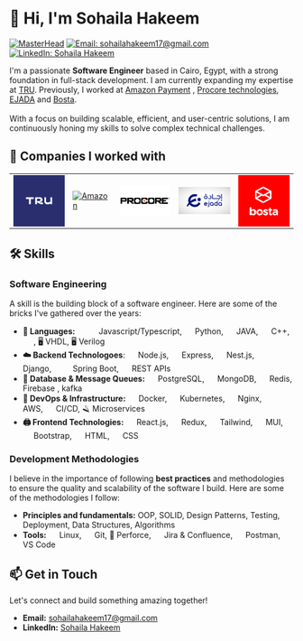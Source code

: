 # 👋 Hi, I'm Sohaila Hakeem
[![MasterHead](https://camo.githubusercontent.com/4c3fd71b359cd5dfadc21247cde8f16ecbe5d41db8ac79ef28e3091ab02a8bef/68747470733a2f2f6d69722d73332d63646e2d63662e626568616e63652e6e65742f70726f6a6563745f6d6f64756c65732f6d61785f313230302f3831626234623136353638343031392e363430623630333864313333652e676966)]()
[![Email: sohailahakeem17@gmail.com](https://img.shields.io/badge/%E2%9C%89%EF%B8%8F%20Email-sohailahakeem17.com-black?style=for-the-badge)](mailto:sohailahakeem17@gmail.com)[![LinkedIn: Sohaila Hakeem](https://img.shields.io/badge/-Sohaila%20Hakeem-blue?style=for-the-badge&logo=Linkedin&logoColor=white)](https://www.linkedin.com/in/sohaila-hakeem-819801221/)


I'm a passionate **Software Engineer** based in Cairo, Egypt, with a strong foundation in full-stack development. I am currently expanding my expertise at [TRU](https://www.linkedin.com/company/truapp/posts/?feedView=all). Previously, I worked at [Amazon Payment](https://www.amazon.com) , [Procore technologies](https://www.procore.com/en-ae), [EJADA](https://www.ejada.com/) and [Bosta](https://bosta.co/en-eg/home).  
<br />
With a focus on building scalable, efficient, and user-centric solutions, I am continuously honing my skills to solve complex technical challenges.


## 🏢 Companies I worked with

<table border=0 cellspacing=0 cellpadding=0 rules=none align="center"  overflow-y="hidden">
<tr>
<td>
    <a href= "https://shahry.app" target="_blank" rel="noopener noreferrer"><img hight="100" width="100" alt="Shahry" align="center" src="assets/TRU.png"></a>
</td>
<td>
    <a href= "https://www.amazon.com/" target="_blank" rel="noopener noreferrer"> <img hight="100" width="100" alt="Amazon" align="center" src="assets/Amazon.png"></a>
</td>
<td>
    <a href= "https://www.procore.com/en-ae" target="_blank" rel="noopener noreferrer"> <img hight="100" width="100" alt="Procore" align="center" src="assets/Procore.png"></a>
</td>
<td>
    <a href= "https://www.ejada.com/" target="_blank" rel="noopener noreferrer"> <img hight="100" width="100" alt="Ejada" align="center" src="assets/Ejada.png"></a>
</td>
<td>
    <a href= "https://bosta.co/en-eg/home" target="_blank" rel="noopener noreferrer"> <img hight="100" width="100" alt="Bosta" align="center" src="assets/Bosta.png"></a>
</td>
</table>

## 🛠️ Skills

### Software Engineering

A skill is the building block of a software engineer. Here are some of the bricks I've gathered over the years:

- **🔨 Languages:** <img height="15" width="15" src="https://user-images.githubusercontent.com/25181517/117447155-6a868a00-af3d-11eb-9cfe-245df15c9f3f.png"> <img height="15" width="15" src="https://user-images.githubusercontent.com/25181517/183890598-19a0ac2d-e88a-4005-a8df-1ee36782fde1.png"> Javascript/Typescript, <img height="15" width="15" src="https://user-images.githubusercontent.com/25181517/183423507-c056a6f9-1ba8-4312-a350-19bcbc5a8697.png"> Python, <img height="15" width="15" src="https://user-images.githubusercontent.com/25181517/117201156-9a724800-adec-11eb-9a9d-3cd0f67da4bc.png"> JAVA, <img height="15" width="15" src="https://user-images.githubusercontent.com/25181517/192106073-90fffafe-3562-4ff9-a37e-c77a2da0ff58.png"> C++, <img height="15" width="15" src="https://user-images.githubusercontent.com/25181517/192149581-88194d20-1a37-4be8-8801-5dc0017ffbbe.png"> , 🖥️ VHDL, 🖥️ Verilog
- **☁️ Backend Technologoes**: <img height="15" width="15" src="https://user-images.githubusercontent.com/25181517/183568594-85e280a7-0d7e-4d1a-9028-c8c2209e073c.png"> Node.js, <img height="15" width="15" src="https://user-images.githubusercontent.com/25181517/183859966-a3462d8d-1bc7-4880-b353-e2cbed900ed6.png"> Express, <img height="15" width="15" src="https://github.com/marwin1991/profile-technology-icons/assets/136815194/519bfaf3-c242-431e-a269-876979f05574"> Nest.js, <img height="15" width="15" src="https://github.com/marwin1991/profile-technology-icons/assets/62091613/9bf5650b-e534-4eae-8a26-8379d076f3b4"> Django,<img height="15" width="15" src="https://user-images.githubusercontent.com/25181517/117201470-f6d56780-adec-11eb-8f7c-e70e376cfd07.png"> <img height="15" width="15" src="https://user-images.githubusercontent.com/25181517/183891303-41f257f8-6b3d-487c-aa56-c497b880d0fb.png"> Spring Boot, <img height="15" width="15" src="https://user-images.githubusercontent.com/25181517/192107858-fe19f043-c502-4009-8c47-476fc89718ad.png"> REST APIs
- **💾 Database & Message Queues:** <img height="15" width="15" src="https://user-images.githubusercontent.com/25181517/117208740-bfb78400-adf5-11eb-97bb-09072b6bedfc.png"> PostgreSQL, <img height="15" width="15" src="https://user-images.githubusercontent.com/25181517/182884177-d48a8579-2cd0-447a-b9a6-ffc7cb02560e.png"> MongoDB, <img height="15" width="15" src="https://user-images.githubusercontent.com/25181517/182884894-d3fa6ee0-f2b4-4960-9961-64740f533f2a.png"> Redis, Firebase , kafka
- **🤿 DevOps & Infrastructure:** <img height="15" width="15" src="https://user-images.githubusercontent.com/25181517/117207330-263ba280-adf4-11eb-9b97-0ac5b40bc3be.png"> Docker, <img height="15" width="15" src="https://user-images.githubusercontent.com/25181517/182534006-037f08b5-8e7b-4e5f-96b6-5d2a5558fa85.png"> Kubernetes, <img height="15" width="15" src="https://user-images.githubusercontent.com/25181517/183345125-9a7cd2e6-6ad6-436f-8490-44c903bef84c.png"> Nginx, <img height="15" width="15" src="https://user-images.githubusercontent.com/25181517/183896132-54262f2e-6d98-41e3-8888-e40ab5a17326.png"> AWS, <img height="15" width="15" src="https://user-images.githubusercontent.com/25181517/183868728-b2e11072-00a5-47e2-8a4e-4ebbb2b8c554.png"> CI/CD, 🪒 Microservices
- **🖨️ Frontend Technologies:** <img height="15" width="15" src="https://user-images.githubusercontent.com/25181517/183897015-94a058a6-b86e-4e42-a37f-bf92061753e5.png"> React.js, <img height="15" width="15" src="https://user-images.githubusercontent.com/25181517/187896150-cc1dcb12-d490-445c-8e4d-1275cd2388d6.png"> Redux,  <img height="15" width="15" src="https://user-images.githubusercontent.com/25181517/202896760-337261ed-ee92-4979-84c4-d4b829c7355d.png"> Tailwind, <img height="15" width="15" src="https://user-images.githubusercontent.com/25181517/189716630-fe6c084c-6c66-43af-aa49-64c8aea4a5c2.png"> MUI, <img height="15" width="15" src="https://user-images.githubusercontent.com/25181517/183898054-b3d693d4-dafb-4808-a509-bab54cf5de34.png"> Bootstrap, <img height="15" width="15" src="https://user-images.githubusercontent.com/25181517/192158954-f88b5814-d510-4564-b285-dff7d6400dad.png"> HTML, <img height="15" width="15" src="https://user-images.githubusercontent.com/25181517/183898674-75a4a1b1-f960-4ea9-abcb-637170a00a75.png"> CSS

### Development Methodologies

I believe in the importance of following **best practices** and methodologies to ensure the quality and scalability of the software I build. Here are some of the methodologies I follow:

- **Principles and fundamentals:** OOP, SOLID, Design Patterns, Testing, Deployment, Data Structures, Algorithms
- **Tools:** <img height="15" width="15" src="https://github.com/marwin1991/profile-technology-icons/assets/76662862/2481dc48-be6b-4ebb-9e8c-3b957efe69fa"> Linux, <img height="15" width="15" src="https://user-images.githubusercontent.com/25181517/192108372-f71d70ac-7ae6-4c0d-8395-51d8870c2ef0.png"> Git, 🧰 Perforce, <img height="15" width="15" src="https://user-images.githubusercontent.com/25181517/183912952-83784e94-629d-4c34-a961-ae2ae795b662.png"> Jira & Confluence, <img height="15" width="15" src="https://user-images.githubusercontent.com/25181517/192109061-e138ca71-337c-4019-8d42-4792fdaa7128.png"> Postman, <img height="15" width="15" src="https://user-images.githubusercontent.com/25181517/192108891-d86b6220-e232-423a-bf5f-90903e6887c3.png"> VS Code

## 📫 Get in Touch

Let's connect and build something amazing together!

- **Email:** sohailahakeem17@gmail.com
- **LinkedIn:** [Sohaila Hakeem](https://www.linkedin.com/in/sohaila-hakeem-819801221)
